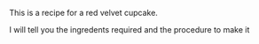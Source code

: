 This is a recipe for a red velvet cupcake.

I will tell you the ingredents required
and the procedure to make it
